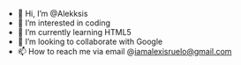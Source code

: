 - 👋 Hi, I’m @Alekksis
- 👀 I’m interested in coding
- 🌱 I’m currently learning HTML5
- 💞️ I’m looking to collaborate with Google
- 📫 How to reach me via email @iamalexisruelo@gmail.com

<!---
Alekksis/Alekksis is a ✨ special ✨ repository because its `README.md` (this file) appears on your GitHub profile.
You can click the Preview link to take a look at your changes.
--->
